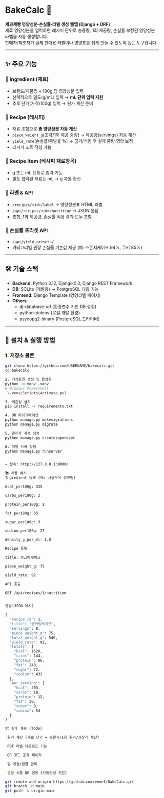 # BakeCalc 🥐
**제과제빵 영양성분·손실률·라벨 생성 웹앱 (Django + DRF)**  
재료 영양성분을 입력하면 레시피 단위로 총중량, 1회 제공량, 손실률 보정된 영양성분 라벨을 자동 생성합니다.  
판매자/제조자가 실제 판매용 라벨이나 영양표를 쉽게 만들 수 있도록 돕는 도구입니다.

---

## ✨ 주요 기능
### 📌 Ingredient (재료)
- 브랜드/제품명 + 100g 당 영양성분 입력
- 선택적으로 밀도(g/mL) 입력 → **mL 단위 입력 지원**
- 추후 단가(가격/100g) 입력 → 원가 계산 준비

### 📌 Recipe (레시피)
- 재료 조합으로 **총 영양성분 자동 계산**
- `piece_weight_g`(조각/1회 제공 중량) → 제공량(servings) 자동 계산
- `yield_rate`(손실률/증발률 %) → 굽기/식힘 후 실제 중량·영양 보정
- 레시피 노트 작성 가능

### 📌 Recipe Item (레시피 재료항목)
- g 또는 mL 단위로 입력 가능
- 밀도 입력된 재료는 mL → g 자동 환산

### 📌 라벨 & API
- `/recipes/<id>/label` → 영양성분표 HTML 라벨
- `/api/recipes/<id>/nutrition` → JSON 응답
- 총합, 1회 제공량, 손실률 적용 결과 모두 포함

### 📌 손실률 프리셋 API
- `/api/yield-presets/`
- 카테고리별 권장 손실률 기본값 제공 (예: 스폰지케이크 94%, 쿠키 85%)

---

## 🛠 기술 스택
- **Backend**: Python 3.12, Django 5.0, Django REST Framework
- **DB**: SQLite (개발용) → PostgreSQL 대응 가능
- **Frontend**: Django Template (영양라벨 페이지)
- **Others**:
  - dj-database-url (환경변수 기반 DB 설정)
  - python-dotenv (로컬 개발 환경)
  - psycopg2-binary (PostgreSQL 드라이버)

---

## 🚀 설치 & 실행 방법

### 1. 저장소 클론
```bash
git clone https://github.com/USERNAME/bakecalc.git
cd bakecalc

2. 가상환경 생성 및 활성화
python -m venv .venv
# Windows PowerShell
.\.venv\Scripts\Activate.ps1

3. 의존성 설치
pip install -r requirements.txt

4. DB 마이그레이션
python manage.py makemigrations
python manage.py migrate

5. 관리자 계정 생성
python manage.py createsuperuser

6. 개발 서버 실행
python manage.py runserver


→ 접속: http://127.0.0.1:8000/

📚 사용 예시
Ingredient 등록 (예: 서울우유 생크림)

kcal_per100g: 335

carbs_per100g: 3

protein_per100g: 2

fat_per100g: 35

sugar_per100g: 3

sodium_per100g: 27

density_g_per_ml: 1.0

Recipe 등록

title: 생크림케이크

piece_weight_g: 75

yield_rate: 92

API 호출

GET /api/recipes/1/nutrition


응답(JSON 예시)

{
  "recipe_id": 1,
  "title": "생크림케이크",
  "servings": 8,
  "piece_weight_g": 75,
  "total_weight_g": 540,
  "yield_rate": 92,
  "totals": {
    "kcal": 1620,
    "carbs": 144,
    "protein": 96,
    "fat": 240,
    "sugar": 72,
    "sodium": 432
  },
  "per_serving": {
    "kcal": 203,
    "carbs": 18,
    "protein": 12,
    "fat": 30,
    "sugar": 9,
    "sodium": 54
  }
}

📦 향후 계획 (Todo)

 원가 계산 (재료 단가 → 총원가/1회 원가/권장가 계산)

 PDF 라벨 다운로드 기능

 QR 코드 공유 페이지

 팀 계정/권한 관리

 공공 식품 DB 연동 (자동완성 지원)

git remote add origin https://github.com/vnme1/BakeCalc.git
git branch -M main
git push -u origin main